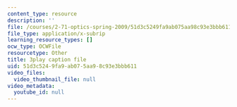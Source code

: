 ```yaml
---
content_type: resource
description: ''
file: /courses/2-71-optics-spring-2009/51d3c5249fa9ab075aa98c93e3bbb611_X6cea7dAhBc.srt
file_type: application/x-subrip
learning_resource_types: []
ocw_type: OCWFile
resourcetype: Other
title: 3play caption file
uid: 51d3c524-9fa9-ab07-5aa9-8c93e3bbb611
video_files:
  video_thumbnail_file: null
video_metadata:
  youtube_id: null
---
```

